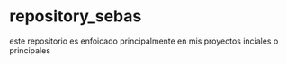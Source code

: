 # repository_sebas
este repositorio es enfoicado principalmente en mis proyectos inciales o principales
